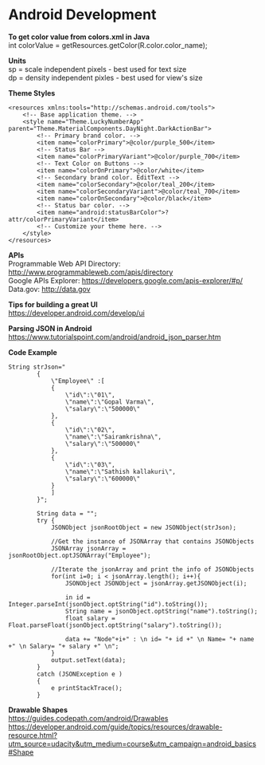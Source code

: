 # Android Development

**To get color value from colors.xml in Java**\
int colorValue = getResources.getColor(R.color.color_name);

**Units**\
sp = scale independent pixels - best used for text size\
dp = density independent pixles - best used for view's size

**Theme Styles**
```
<resources xmlns:tools="http://schemas.android.com/tools">
    <!-- Base application theme. -->
    <style name="Theme.LuckyNumberApp" parent="Theme.MaterialComponents.DayNight.DarkActionBar">
        <!-- Primary brand color. -->
        <item name="colorPrimary">@color/purple_500</item>
        <!-- Status Bar -->
        <item name="colorPrimaryVariant">@color/purple_700</item>
        <!-- Text Color on Buttons -->
        <item name="colorOnPrimary">@color/white</item>
        <!-- Secondary brand color. EditText -->
        <item name="colorSecondary">@color/teal_200</item>
        <item name="colorSecondaryVariant">@color/teal_700</item>
        <item name="colorOnSecondary">@color/black</item>
        <!-- Status bar color. -->
        <item name="android:statusBarColor">?attr/colorPrimaryVariant</item>
        <!-- Customize your theme here. -->
    </style>
</resources>
```

**APIs**\
Programmable Web API Directory: http://www.programmableweb.com/apis/directory \
Google APIs Explorer: https://developers.google.com/apis-explorer/#p/ \
Data.gov: http://data.gov

**Tips for building a great UI**\
https://developer.android.com/develop/ui

**Parsing JSON in Android**\
https://www.tutorialspoint.com/android/android_json_parser.htm

**Code Example**
```
String strJson="
		{
			\"Employee\" :[
			{
				\"id\":\"01\",
				\"name\":\"Gopal Varma\",
				\"salary\":\"500000\"
			},
			{
				\"id\":\"02\",
				\"name\":\"Sairamkrishna\",
				\"salary\":\"500000\"
			},
			{
				\"id\":\"03\",
				\"name\":\"Sathish kallakuri\",
				\"salary\":\"600000\"
			}
			]
		}";

		String data = "";
		try {
			JSONObject jsonRootObject = new JSONObject(strJson);

			//Get the instance of JSONArray that contains JSONObjects
			JSONArray jsonArray = jsonRootObject.optJSONArray("Employee");

			//Iterate the jsonArray and print the info of JSONObjects
			for(int i=0; i < jsonArray.length(); i++){
				JSONObject JSONObject = jsonArray.getJSONObject(i);

				in id = Integer.parseInt(jsonObject.optString("id").toString());
				String name = jsonObject.optString("name").toString();
				float salary = Float.parseFloat(jsonObject.optString("salary").toString());

				data += "Node"+i+" : \n id= "+ id +" \n Name= "+ name +" \n Salary= "+ salary +" \n";
			}
			output.setText(data);
		} 
        catch (JSONException e )
        {
            e printStackTrace();
        }
```

**Drawable Shapes**\
https://guides.codepath.com/android/Drawables \
https://developer.android.com/guide/topics/resources/drawable-resource.html?utm_source=udacity&utm_medium=course&utm_campaign=android_basics#Shape


